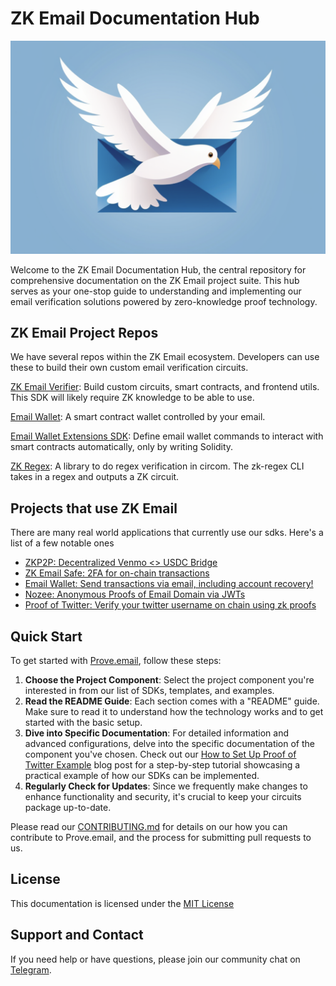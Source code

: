 # ZK Email Documentation Hub

![Prove Email Logo](.gitbook/assets/ProveEmailLogo.png)

Welcome to the ZK Email Documentation Hub, the central repository for comprehensive documentation on the ZK Email project suite. This hub serves as your one-stop guide to understanding and implementing our email verification solutions powered by zero-knowledge proof technology.

## ZK Email Project Repos

We have several repos within the ZK Email ecosystem. Developers can use these to build their own custom email verification circuits.

[ZK Email Verifier](https://github.com/zkemail/zk-email-verify): Build custom circuits, smart contracts, and frontend utils. This SDK will likely require ZK knowledge to be able to use.

[Email Wallet](https://github.com/zkemail/email-wallet): A smart contract wallet controlled by your email.

[Email Wallet Extensions SDK](https://github.com/zkemail/email-wallet-sdk): Define email wallet commands to interact with smart contracts automatically, only by writing Solidity.

[ZK Regex](https://github.com/zkemail/zk-regex): A library to do regex verification in circom. The zk-regex CLI takes in a regex and outputs a ZK circuit.

## Projects that use ZK Email

There are many real world applications that currently use our sdks. Here's a list of a few notable ones

* [ZKP2P: Decentralized Venmo <> USDC Bridge](https://zkp2p.xyz/)
* [ZK Email Safe: 2FA for on-chain transactions](https://ethglobal.com/showcase/zkemail-safe-z8dps)
* [Email Wallet: Send transactions via email, including account recovery!](https://emailwallet.org)
* [Nozee: Anonymous Proofs of Email Domain via JWTs](https://nozee.xyz)
* [Proof of Twitter: Verify your twitter username on chain using zk proofs](https://twitter.prove.email/)

## Quick Start

To get started with [Prove.email](https://prove.email/), follow these steps:

1. **Choose the Project Component**: Select the project component you're interested in from our list of SDKs, templates, and examples.
2. **Read the README Guide**: Each section comes with a "README" guide. Make sure to read it to understand how the technology works and to get started with the basic setup.
3. **Dive into Specific Documentation**: For detailed information and advanced configurations, delve into the specific documentation of the component you've chosen. Check out our [How to Set Up Proof of Twitter Example](https://prove.email/blog/twitter) blog post for a step-by-step tutorial showcasing a practical example of how our SDKs can be implemented.
4. **Regularly Check for Updates**: Since we frequently make changes to enhance functionality and security, it's crucial to keep your circuits package up-to-date.

Please read our [CONTRIBUTING.md](contributing.md) for details on our how you can contribute to Prove.email, and the process for submitting pull requests to us.

## License

This documentation is licensed under the [MIT License](https://github.com/zkemail/prove-email-docs/blob/docs/LICENSE.md)&#x20;

## Support and Contact

If you need help or have questions, please join our community chat on [Telegram](https://t.me/zkemail).
